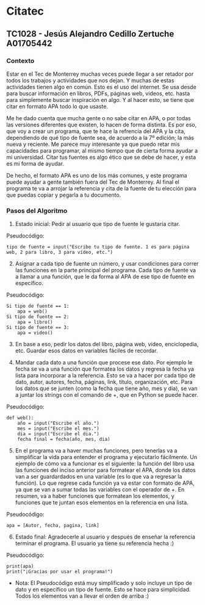 # Citatec

## TC1028 - Jesús Alejandro Cedillo Zertuche A01705442

### Contexto
Estar en el Tec de Monterrey muchas veces puede llegar a ser retador por todos los trabajos y actividades que nos dejan. Y muchas de estas actividades tienen algo en común. Esto es el uso del internet. Se usa desde para buscar información en libros, PDFs, páginas web, videos, etc. hasta para simplemente buscar inspiración en algo. Y al hacer esto, se tiene que citar en formato APA todo lo que usaste. 

Me he dado cuenta que mucha gente o no sabe citar en APA, o por todas las versiones diferentes que existen, lo hacen de forma distinta. Es por eso, que voy a crear un programa, que te hace la refrencia del APA y la cita, dependiendo de qué tipo de fuente sea, de acuerdo a la 7º edición; la más nueva y reciente. Me parece muy interesante ya que puedo retar mis capacidades para programar, al mismo tiempo que de cierta forma ayudar a mi universidad. Citar tus fuentes es algo ético que se debe de hacer, y esta es mi forma de ayudar. 

De hecho, el formato APA es uno de los más comunes, y este programa puede ayudar a gente también fuera del Tec de Monterrey. Al final el programa te va a arrojar la referencia y cita de la fuente de tu elección para que puedas copiar y pegarla a tu documento. 

### Pasos del Algoritmo
1. Estado inicial: Pedir al usuario que tipo de fuente le gustaría citar.

Pseudocódigo:

    tipo de fuente = input("Escribe tu tipo de fuente. 1 es para página web, 2 para libro, 3 para vídeo, etc.")

2. Asignar a cada tipo de fuente un número, y usar condiciones para correr las funciones en la parte principal del programa. Cada tipo de fuente va a llamar a una función, que le da forma al APA de ese tipo de fuente en específico. 

Pseudocódigo:

    Si tipo de fuente == 1:
        apa = web()
    Si tipo de fuente == 2:
        apa = libro()
    Si tipo de fuente == 3:
        apa = video()

3. En base a eso, pedir los datos del libro, página web, vídeo, enciclopedia, etc. Guardar esos datos en variables fáciles de recordar. 

4. Mandar cada dato a una función que procese ese dato. Por ejemplo le fecha se va a una función que formatea los datos y regresa la fecha ya lista para incorporar a la referencia. Esto se va a hacer por cada tipo de dato, autor, autores, fecha, páginas, link, título, organización, etc. Para los datos que se junten (como la fecha que tiene año, mes y día), se van a juntar los strings con el comando de +, que en Python se puede hacer. 

Pseudocódigo:

    def web():
        año = input("Escribe el año.")
        mes = input("Escribe el mes.")
        dia = input("Escribe el dia.")
        fecha final = fecha(año, mes, dia)

5. En el programa va a haver muchas funciones, pero tenerlas va a simplificar la vida para entender el programa y ejecutarlo fácilmente. Un ejemplo de cómo va a funcionar es el siguiente: la función del libro usa las funciones del inciso anterior para formatear el APA, donde los datos van a ser guardardados en una variable (es lo que va a regresar la función). Lo que regrese cada función ya va estar con formato de APA, ya que se van a sumar todas las variables con el operador de +. En resumen, va a haber funciones que formatean los elementos, y funciones que te juntan esos elementos en la referencia en una lista.

Pseudocódigo:

    apa = [Autor, fecha, pagina, link]

6. Estado final: Agradecerle al usuario y después de enseñar la referencia terminar el programa. El usuario ya tiene su referencia hecha :)

Pseudocódigo:

    print(apa)
    print("¡Gracias por usar el programa!")
    
* Nota: El Pseudocódigo está muy simplificado y solo incluye un tipo de dato y en específico un tipo de fuente. Esto se hace para simplicidad. Todos los elementos van a llevar el orden de arriba :)
